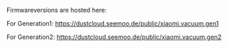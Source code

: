 Firmwareversions are hosted here:

For Generation1: https://dustcloud.seemoo.de/public/xiaomi.vacuum.gen1

For Generation2: https://dustcloud.seemoo.de/public/xiaomi.vacuum.gen2